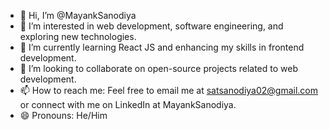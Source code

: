 - 👋 Hi, I’m @MayankSanodiya
- 👀 I’m interested in web development, software engineering, and exploring new technologies.
- 🌱 I’m currently learning React JS  and enhancing my skills in frontend development.
- 💞️ I’m looking to collaborate on open-source projects related to web development.
- 📫 How to reach me: Feel free to email me at satsanodiya02@gmail.com or connect with me on LinkedIn at MayankSanodiya.
- 😄 Pronouns: He/Him


<!---
MayankSanodiy/MayankSanodiy is a ✨ special ✨ repository because its `README.md` (this file) appears on your GitHub profile.
You can click the Preview link to take a look at your changes.
--->
